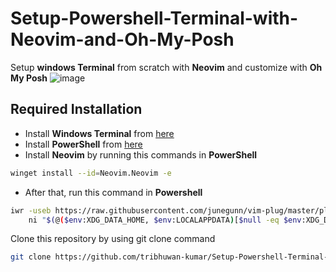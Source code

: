 # Setup-Powershell-Terminal-with-Neovim-and-Oh-My-Posh
Setup **windows Terminal** from scratch with **Neovim** and customize with **Oh My Posh**
![image](https://github.com/tribhuwan-kumar/Setup-Powershell-Terminal-with-Neovim-and-Oh-My-Posh/assets/118052427/779de102-40cf-4b61-a04f-204d06300de5)

## Required Installation
- Install **Windows Terminal** from [here](https://www.microsoft.com/store/productid/9N0DX20HK701?ocid=pdpshare)
- Install **PowerShell** from [here](https://www.microsoft.com/store/productid/9MZ1SNWT0N5D?ocid=pdpshare)
- Install **Neovim** by running this commands in **PowerShell** 
```bash
winget install --id=Neovim.Neovim -e 
```
- After that, run this command in **Powershell**
```bash
iwr -useb https://raw.githubusercontent.com/junegunn/vim-plug/master/plug.vim |`
    ni "$(@($env:XDG_DATA_HOME, $env:LOCALAPPDATA)[$null -eq $env:XDG_DATA_HOME])/nvim-data/site/autoload/plug.vim" -Force
```
Clone this repository by using git clone command
```bash
git clone https://github.com/tribhuwan-kumar/Setup-Powershell-Terminal-with-Neovim-and-Oh-My-Posh.git .\AppData\Local\nvim
```
